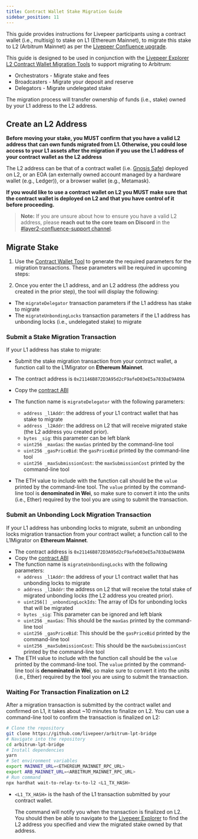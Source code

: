 ```yaml
---
title: Contract Wallet Stake Migration Guide
sidebar_position: 11
---
```


This guide provides instructions for Livepeer participants using a contract wallet (i.e., multisig) to stake on L1 (Ethereum Mainnet), to migrate this stake to L2 (Arbitrum Mainnet) as per the [Livepeer Confluence upgrade](https://medium.com/livepeer-blog/the-confluence-upgrade-is-live-3b6b342ea71e). 

This guide is designed to be used in conjunction with the [Livepeer Explorer L2 Contract Wallet Migration Tools](https://explorer.livepeer.org/migrate) to support migrating to Arbitrum: 

- Orchestrators - Migrate stake and fees
- Broadcasters - Migrate your deposit and reserve
- Delegators - Migrate undelegated stake 

The migration process will transfer ownership of funds (i.e., stake) owned by your L1 address to the L2 address.

## Create an L2 Address

**Before moving your stake, you MUST confirm that you have a valid L2 address that can own funds migrated from L1. Otherwise, you could lose access to your L1 assets after the migration if you use the L1 address of your contract wallet as the L2 address**

The L2 address can be that of a contract wallet (i.e. [Gnosis Safe](https://gnosis-safe.io/)) deployed on L2, or an EOA (an externally owned account managed by a hardware wallet (e.g., Ledger)), or a browser wallet (e.g., Metamask). 

**If you would like to use a contract wallet on L2 you MUST make sure that the contract wallet is deployed on L2 and that you have control of it before proceeding.**

> **Note:** If you are unsure about how to ensure you have a valid L2 address, please **reach out to the core team on Discord** in the [#layer2-confluence-support channel](https://discord.gg/5eQ3YfK2a8).

## Migrate Stake

1. Use the [Contract Wallet Tool](https://explorer.livepeer.org/migrate/delegator/contract-wallet-tool) to generate the required parameters for the migration transactions. These parameters will be required in upcoming steps: 

1. Once you enter the L1 address, and an L2 address (the address you created in the prior step), the tool will display the following:

- The `migrateDelegator` transaction parameters if the L1 address has stake to migrate
- The `migrateUnbondingLocks` transaction parameters if the L1 address has unbonding locks (i.e., undelegated stake) to migrate

### Submit a Stake Migration Transaction

If your L1 address has stake to migrate: 

- Submit the stake migration transaction from your contract wallet, a function call to the L1Migrator on **Ethereum Mainnet**.

- The contract address is `0x21146B872D3A95d2cF9afeD03eE5a783DaE9A89A`
- Copy the [contract ABI](https://etherscan.io/address/0x21146B872D3A95d2cF9afeD03eE5a783DaE9A89A#code)
- The function name is `migrateDelegator` with the following parameters:
    - `address _l1Addr`: the address of your L1 contract wallet that has stake to migrate
    - `address _l2Addr`: the address on L2 that will receive migrated stake (the L2 address you created prior).
    - `bytes _sig`: this parameter can be left blank
    - `uint256 _maxGas`: the `maxGas` printed by the command-line tool
    - `uint256 _gasPriceBid`: the `gasPriceBid` printed by the command-line tool
    - `uint256 _maxSubmissionCost`: the `maxSubmissionCost`  printed by the command-line tool
- The ETH value to include with the function call should be the `value` printed by the command-line tool. The `value` printed by the command-line tool is **denominated in Wei**, so make sure to convert it into the units (i.e., Ether) required by the tool you are using to submit the transaction.

### Submit an Unbonding Lock Migration Transaction

If your L1 address has unbonding locks to migrate, submit an unbonding locks migration transaction from your contract wallet; a function call to the L1Migrator on **Ethereum Mainnet**.

- The contract address is `0x21146B872D3A95d2cF9afeD03eE5a783DaE9A89A`
- Copy the [contract ABI](https://etherscan.io/address/0x21146B872D3A95d2cF9afeD03eE5a783DaE9A89A#code)
- The function name is `migrateUnbondingLocks` with the following parameters:
    - `address _l1Addr`: the address of your L1 contract wallet that has unbonding locks to migrate
    - `address _l2Addr`: the address on L2 that will receive the total stake of migrated unbonding locks (the L2 address you created prior).
    - `uint256[] _unbondingLockIds`: The array of IDs for unbonding locks that will be migrated
    - `bytes _sig`: This parameter can be ignored and left blank
    - `uint256 _maxGas`: This should be the `maxGas` printed by the command-line tool
    - `uint256 _gasPriceBid`: This should be the `gasPriceBid` printed by the command-line tool
    - `uint256 _maxSubmissionCost`: This should be the `maxSubmissionCost`  printed by the command-line tool
- The ETH value to include with the function call should be the `value` printed by the command-line tool. The `value` printed by the command-line tool is **denominated in Wei**, so make sure to convert it into the units (i.e., Ether) required by the tool you are using to submit the transaction.

### Waiting For Transaction Finalization on L2

After a migration transaction is submitted by the contract wallet and confirmed on L1, it takes about ~10 minutes to finalize on L2. You can use a command-line tool to confirm the transaction is finalized on L2:

```bash
# Clone the repository
git clone https://github.com/livepeer/arbitrum-lpt-bridge
# Navigate into the repository
cd arbitrum-lpt-bridge
# Install dependencies
yarn
# Set environment variables
export MAINNET_URL=<ETHEREUM_MAINNET_RPC_URL>
export ARB_MAINNET_URL=<ARBITRUM_MAINNET_RPC_URL>
# Run command
npx hardhat wait-to-relay-tx-to-l2 <L1_TX_HASH>
```

- `<L1_TX_HASH>` is the hash of the L1 transaction submitted by your contract wallet. 

    The command will notify you when the transaction is finalized on L2. 
    You should then be able to navigate to the [Livepeer Explorer](https://explorer.livepeer.org/) to find the L2 address you specified and view the migrated stake owned by that address.
